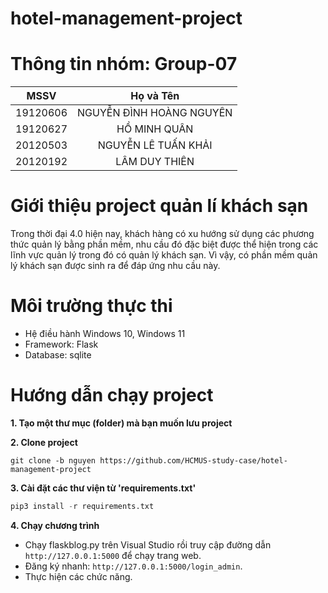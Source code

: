 # hotel-management-project

# Thông tin nhóm: Group-07
| MSSV | Họ và Tên |
| :---: | :---: |
| 19120606 | NGUYỄN ĐÌNH HOÀNG NGUYÊN | 
| 19120627 | HỒ MINH QUÂN | 
| 20120503 | NGUYỄN LÊ TUẤN KHẢI  |
| 20120192 |  LÂM DUY THIÊN |

# Giới thiệu project quản lí khách sạn
Trong thời đại 4.0 hiện nay, khách hàng có xu hướng sử dụng các phương thức quản lý bằng phần mềm, nhu cầu đó đặc biệt được thể hiện trong các lĩnh vực quản lý trong đó có quản lý khách sạn. Vì vậy, có phần mềm quản lý khách sạn được sinh ra để đáp ứng nhu cầu này.

# Môi trường thực thi
- Hệ điều hành Windows 10, Windows 11
- Framework: Flask
- Database: sqlite

# Hướng dẫn chạy project 

**1. Tạo một thư mục (folder) mà bạn muốn lưu project**

**2. Clone project**
```
git clone -b nguyen https://github.com/HCMUS-study-case/hotel-management-project
```

**3. Cài đặt các thư viện từ 'requirements.txt'**
```python
pip3 install -r requirements.txt
```

**4. Chạy chương trình**
- Chạy flaskblog.py trên Visual Studio rồi truy cập đường dẫn ```http://127.0.0.1:5000``` để chạy trang web.
- Đăng ký nhanh: ```http://127.0.0.1:5000/login_admin```.
- Thực hiện các chức năng.
